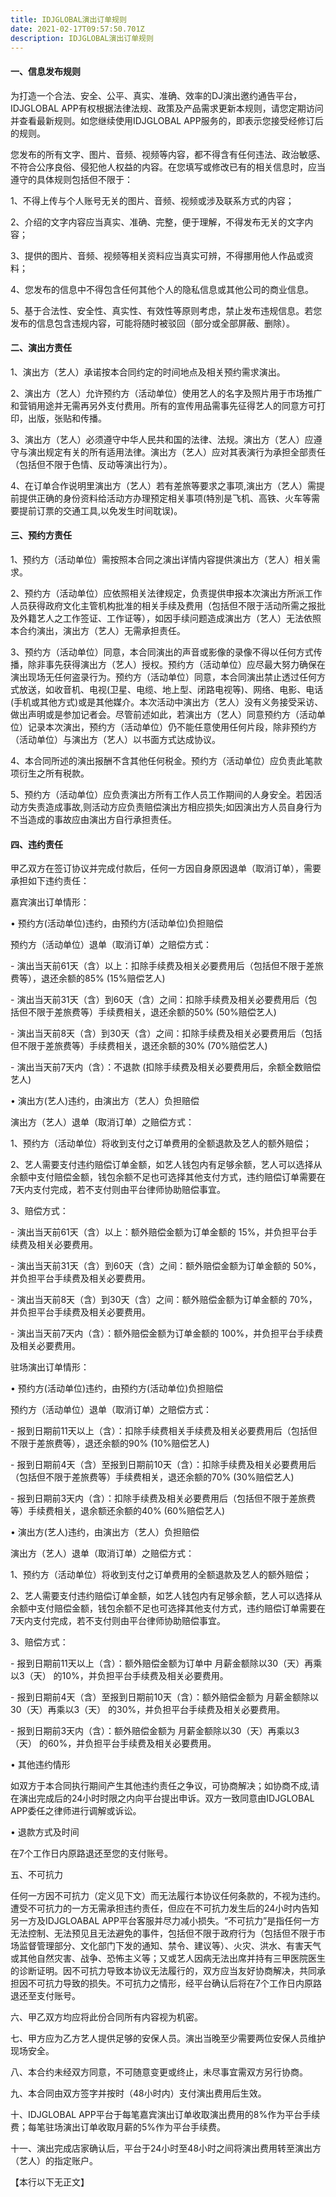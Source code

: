 ```yaml
---
title: IDJGLOBAL演出订单规则
date: 2021-02-17T09:57:50.701Z
description: IDJGLOBAL演出订单规则
---
```

#### 一、信息发布规则

为打造一个合法、安全、公平、真实、准确、效率的DJ演出邀约通告平台，IDJGLOBAL APP有权根据法律法规、政策及产品需求更新本规则，请您定期访问并查看最新规则。如您继续使用IDJGLOBAL APP服务的，即表示您接受经修订后的规则。

您发布的所有文字、图片、音频、视频等内容，都不得含有任何违法、政治敏感、不符合公序良俗、侵犯他人权益的内容。在您填写或修改已有的相关信息时，应当遵守的具体规则包括但不限于：

1、不得上传与个人账号无关的图片、音频、视频或涉及联系方式的内容；

2、介绍的文字内容应当真实、准确、完整，便于理解，不得发布无关的文字内容；

3、提供的图片、音频、视频等相关资料应当真实可辨，不得挪用他人作品或资料；

4、您发布的信息中不得包含任何其他个人的隐私信息或其他公司的商业信息。

5、基于合法性、安全性、真实性、有效性等原则考虑，禁止发布违规信息。若您发布的信息包含违规内容，可能将随时被驳回（部分或全部屏蔽、删除）。

#### 二、演出方责任

1、演出方（艺人）承诺按本合同约定的时间地点及相关预约需求演出。

2、演出方（艺人）允许预约方（活动单位）使用艺人的名字及照片用于市场推广和营销用途并无需再另外支付费用。所有的宣传用品需事先征得艺人的同意方可打印，出版，张贴和传播。

3、演出方（艺人）必须遵守中华人民共和国的法律、法规。演出方（艺人）应遵守与演出规定有关的所有适用法律。演出方（艺人）应对其表演行为承担全部责任（包括但不限于色情、反动等演出行为）。

4、在订单合作说明里演出方（艺人）若有差旅等要求之事项,演出方（艺人）需提前提供正确的身份资料给活动方办理预定相关事项(特別是飞机、高铁、火车等需要提前订票的交通工具,以免发生时间耽误)。

#### 三、预约方责任

1、预约方（活动单位）需按照本合同之演出详情内容提供演出方（艺人）相关需求。

2、预约方（活动单位）应依照相关法律规定，负责提供申报本次演出方所派工作人员获得政府文化主管机构批准的相关手续及费用（包括但不限于活动所需之报批及外籍艺人之工作签证、工作证等），如因手续问题造成演出方（艺人）无法依照本合约演出，演出方（艺人）无需承担责任。

3、预约方（活动单位）同意，本合同演出的声音或影像的录像不得以任何方式传播，除非事先获得演出方（艺人）授权。预约方（活动单位）应尽最大努力确保在演出现场无任何盗录行为。预约方（活动单位）同意，本合同演出禁止透过任何方式放送，如收音机、电视(卫星、电缆、地上型、闭路电视等)、网络、电影、电话(手机或其他方式)或是其他媒介。本次活动中演出方（艺人）没有义务接受采访、做出声明或是参加记者会。尽管前述如此，若演出方（艺人）同意预约方（活动单位）记录本次演出，预约方（活动单位）仍不能任意使用任何片段，除非预约方（活动单位）与演出方（艺人）以书面方式达成协议。

4、本合同所述的演出报酬不含其他任何税金。预约方（活动单位）应负责此笔款项衍生之所有税款。 

5、预约方（活动单位）应负责演出方所有工作人员工作期间的人身安全。若因活动方失责造成事故,则活动方应负责赔偿演出方相应损失;如因演出方人员自身行为不当造成的事故应由演出方自行承担责任。

#### 四、违约责任

甲乙双方在签订协议并完成付款后，任何一方因自身原因退单（取消订单），需要承担如下违约责任：

嘉宾演出订单情形：

• 预约方(活动单位)违约，由预约方(活动单位)负担赔偿

预约方（活动单位）退单（取消订单）之赔偿方式：

\- 演出当天前61天（含）以上：扣除手续费及相关必要费用后（包括但不限于差旅费等），退还余额的85% (15%赔偿艺人)

\- 演出当天前31天（含）到60天（含）之间：扣除手续费及相关必要费用后（包括但不限于差旅费等）手续费相关，退还余额的50% (50%赔偿艺人)

\- 演出当天前8天（含）到30天（含）之间：扣除手续费及相关必要费用后（包括但不限于差旅费等）手续费相关，退还余额的30% (70%赔偿艺人)

\- 演出当天前7天内（含）：不退款 (扣除手续费及相关必要费用后，余额全数赔偿艺人)

• 演出方(艺人)违约，由演出方（艺人）负担赔偿

演出方（艺人）退单（取消订单）之赔偿方式：

1、预约方（活动单位）将收到支付之订单费用的全额退款及艺人的额外赔偿；

2、艺人需要支付违约赔偿订单金额，如艺人钱包内有足够余额，艺人可以选择从余额中支付赔偿金额，钱包余额不足也可选择其他支付方式，违约赔偿订单需要在7天内支付完成，若不支付则由平台律师协助赔偿事宜。

3、赔偿方式：

\- 演出当天前61天（含）以上：额外赔偿金额为订单金额的 15%，并负担平台手续费及相关必要费用。

\- 演出当天前31天（含）到60天（含）之间：额外赔偿金额为订单金额的 50%，并负担平台手续费及相关必要费用。

\- 演出当天前8天（含）到30天（含）之间：额外赔偿金额为订单金额的 70%，并负担平台手续费及相关必要费用。

\- 演出当天前7天内（含）：额外赔偿金额为订单金额的 100%，并负担平台手续费及相关必要费用。

驻场演出订单情形：

• 预约方(活动单位)违约，由预约方(活动单位)负担赔偿

预约方（活动单位）退单（取消订单）之赔偿方式：

\- 报到日期前11天以上（含）：扣除手续费相关手续费及相关必要费用后（包括但不限于差旅费等），退还余额的90% (10%赔偿艺人)

\- 报到日期前4天（含）至报到日期前10天（含）：扣除手续费及相关必要费用后（包括但不限于差旅费等）手续费相关，退还余额的70% (30%赔偿艺人)

\- 报到日期前3天内（含）：扣除手续费及相关必要费用后（包括但不限于差旅费等）手续费相关，退余额还余额的40% (60%赔偿艺人)

• 演出方(艺人)违约，由演出方（艺人）负担赔偿

演出方（艺人）退单（取消订单）之赔偿方式：

1、预约方（活动单位）将收到支付之订单费用的全额退款及艺人的额外赔偿；


2、艺人需要支付违约赔偿订单金额，如艺人钱包内有足够余额，艺人可以选择从余额中支付赔偿金额，钱包余额不足也可选择其他支付方式，违约赔偿订单需要在7天内支付完成，若不支付则由平台律师协助赔偿事宜。


3、赔偿方式：

\- 报到日期前11天以上（含）：额外赔偿金额为订单中 月薪金额除以30（天）再乘以3（天） 的10%，并负担平台手续费及相关必要费用。

\- 报到日期前4天（含）至报到日期前10天（含）：额外赔偿金额为 月薪金额除以30（天）再乘以3（天） 的30%，并负担平台手续费及相关必要费用。

\- 报到日期前3天内（含）：额外赔偿金额为 月薪金额除以30（天）再乘以3（天） 的60%，并负担平台手续费及相关必要费用。



• 其他违约情形

如双方于本合同执行期间产生其他违约责任之争议，可协商解决；如协商不成,请在演出完成后的24小时时限之内向平台提出申诉。双方一致同意由IDJGLOBAL APP委任之律师进行调解或诉讼。

• 退款方式及时间

在7个工作日内原路退还至您的支付账号。

五、不可抗力

任何一方因不可抗力（定义见下文）而无法履行本协议任何条款的，不视为违约。遭受不可抗力的一方无需承担违约责任，但应在不可抗力发生后的24小时内告知另一方及IDJGLOABAL APP平台客服并尽力减小损失。“不可抗力”是指任何一方无法控制、无法预见且无法避免的事件，包括但不限于政府行为（包括但不限于市场监督管理部分、文化部门下发的通知、禁令、建议等）、火灾、洪水、有害天气或其他自然灾害、战争、恐怖主义等；又或艺人因病无法出席并持有三甲医院医生的诊断证明。因不可抗力导致本协议无法履行的，双方应当友好协商解决，共同承担因不可抗力导致的损失。不可抗力之情形，经平台确认后将在7个工作日内原路退还至支付账号。

六、甲乙双方均应将此份合同所有内容视为机密。

七、甲方应为乙方艺人提供足够的安保人员。演出当晚至少需要两位安保人员维护现场安全。

八、本合约未经双方同意，不可随意变更或终止，未尽事宜需双方另行协商。

九、本合同由双方签字并按时（48小时内）支付演出费用后生效。

十、IDJGLOBAL APP平台于每笔嘉宾演出订单收取演出费用的8%作为平台手续费；每笔驻场演出订单收取月薪的5%作为平台手续费。

十一、演出完成店家确认后，平台于24小时至48小时之间将演出费用转至演出方（艺人）的指定账户。

【本行以下无正文】